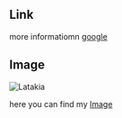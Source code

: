 ## Link
more informatiomn [google](https://google.com)


## Image

![Latakia](christliche-kirche-in-latakia-syrien-nahjpgost-westasien-dg9bc9.jpg)

here you can find my [Image](christliche-kirche-in-latakia-syrien-nahjpgost-westasien-dg9bc9.jpg)
